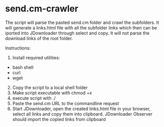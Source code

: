 # send.cm-crawler

The script will parse the pasted send.cm folder and crawl the subfolders. It will generate a links.html file with all the subfolder links which then can be iported into JDownloader through select and copy. It will not parse the download links of the root folder. 

Instructions:
1. Install required utilities:
  - bash shell
  - curl
  - wget
2. Copy the script to a local shell folder
3. Make script executable with chmod +x <script-file-name>
4. execute script with ./<script-file-name>
5. Paste the send.cm URL to the commandline request
6. Start JDownloader, open the created links.html file in your browser, select all links and copy them into clipboard. JDownloader Observer should import the copied links from clipboard
